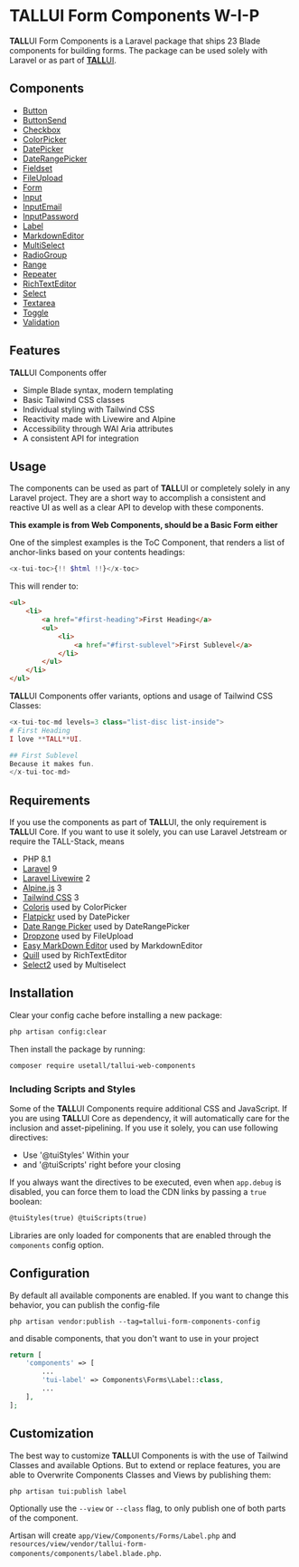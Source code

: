 # TALLUI Form Components W-I-P

**TALL**UI Form Components is a Laravel package that ships 23 Blade components for building forms. The package can be used solely with Laravel or as part of [**TALL**UI](https://tallui.io).

## Components

-   [Button](components/Button.md)
-   [ButtonSend](components/ButtonSend.md)
-   [Checkbox](components/Checkbox.md)
-   [ColorPicker](components/ColorPicker.md)
-   [DatePicker](components/DatePicker.md)
-   [DateRangePicker](components/DateRangePicker.md)
-   [Fieldset](components/Fieldset.md)
-   [FileUpload](components/FileUpload.md)
-   [Form](components/Form.md)
-   [Input](components/Input.md)
-   [InputEmail](components/InputEmail.md)
-   [InputPassword](components/InputPassword.md)
-   [Label](components/Label.md)
-   [MarkdownEditor](components/MarkDownEditor.md)
-   [MultiSelect](components/MultiSelect.md)
-   [RadioGroup](components/RadioGroup.md)
-   [Range](components/Range.md)
-   [Repeater](components/Repeater.md)
-   [RichTextEditor](components/RichTextEditor.md)
-   [Select](components/Select.md)
-   [Textarea](components/Textarea.md)
-   [Toggle](components/Toggle.md)
-   [Validation](components/Validation.md)

## Features

**TALL**UI Components offer

-   Simple Blade syntax, modern templating
-   Basic Tailwind CSS classes
-   Individual styling with Tailwind CSS
-   Reactivity made with Livewire and Alpine
-   Accessibility through WAI Aria attributes
-   A consistent API for integration

## Usage

The components can be used as part of **TALL**UI or completely solely in any Laravel project. They are a short way to accomplish a consistent and reactive UI as well as a clear API to develop with these components.

**This example is from Web Components, should be a Basic Form either**

One of the simplest examples is the ToC Component, that renders a list of anchor-links based on your contents headings:

```php
<x-tui-toc>{!! $html !!}</x-toc>
```

This will render to:

```html
<ul>
    <li>
        <a href="#first-heading">First Heading</a>
        <ul>
            <li>
                <a href="#first-sublevel">First Sublevel</a>
            </li>
        </ul>
    </li>
</ul>
```

**TALL**UI Components offer variants, options and usage of Tailwind CSS Classes:

```php
<x-tui-toc-md levels=3 class="list-disc list-inside">
# First Heading
I love **TALL**UI.

## First Sublevel
Because it makes fun.
</x-tui-toc-md>
```

## Requirements

If you use the components as part of **TALL**UI, the only requirement is **TALL**UI Core. If you want to use it solely, you can use Laravel Jetstream or require the TALL-Stack, means

-   PHP 8.1
-   [Laravel](https://laravel.com/) 9
-   [Laravel Livewire](https://laravel-livewire.com/) 2
-   [Alpine.js](https://alpinejs.dev/) 3
-   [Tailwind CSS](https://tailwindcss.com/) 3
-   [Coloris](https://coloris.js.org/) used by ColorPicker
-   [Flatpickr](https://flatpickr.js.org/) used by DatePicker
-   [Date Range Picker](https://www.daterangepicker.com/) used by DateRangePicker
-   [Dropzone](https://www.dropzone.dev/) used by FileUpload
-   [Easy MarkDown Editor](https://easy-markdown-editor.tk/) used by MarkdownEditor
-   [Quill](https://quilljs.com/) used by RichTextEditor
-   [Select2](https://select2.org/) used by Multiselect

## Installation

Clear your config cache before installing a new package:

```bash
php artisan config:clear
```

Then install the package by running:

```bash
composer require usetall/tallui-web-components
```

### Including Scripts and Styles

Some of the **TALL**UI Components require additional CSS and JavaScript. If you are using **TALL**UI Core as dependency, it will automatically care for the inclusion and asset-pipelining. If you use it solely, you can use following directives:

-   Use '@tuiStyles' Within your <head>
-   and '@tuiScripts' right before your closing </body>

If you always want the directives to be executed, even when `app.debug` is disabled, you can force them to load the CDN links by passing a `true` boolean:

```html
@tuiStyles(true) @tuiScripts(true)
```

Libraries are only loaded for components that are enabled through the `components` config option.

## Configuration

By default all available components are enabled. If you want to change this behavior, you can publish the config-file

```shell
php artisan vendor:publish --tag=tallui-form-components-config
```

and disable components, that you don't want to use in your project

```php
return [
    'components' => [
        ...
        'tui-label' => Components\Forms\Label::class,
        ...
    ],
];
```

## Customization

The best way to customize **TALL**UI Components is with the use of Tailwind Classes and available Options. But to extend or replace features, you are able to Overwrite Components Classes and Views by publishing them:

```shell
php artisan tui:publish label
```

Optionally use the `--view` or `--class` flag, to only publish one of both parts of the component.

Artisan will create `app/View/Components/Forms/Label.php` and `resources/view/vendor/tallui-form-components/components/label.blade.php`.
